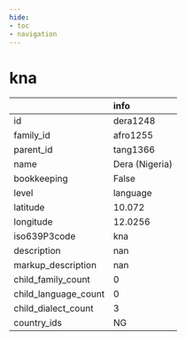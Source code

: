 ```yaml
---
hide:
- toc
- navigation
---
```

# kna
|                      | info           |
|:---------------------|:---------------|
| id                   | dera1248       |
| family_id            | afro1255       |
| parent_id            | tang1366       |
| name                 | Dera (Nigeria) |
| bookkeeping          | False          |
| level                | language       |
| latitude             | 10.072         |
| longitude            | 12.0256        |
| iso639P3code         | kna            |
| description          | nan            |
| markup_description   | nan            |
| child_family_count   | 0              |
| child_language_count | 0              |
| child_dialect_count  | 3              |
| country_ids          | NG             |